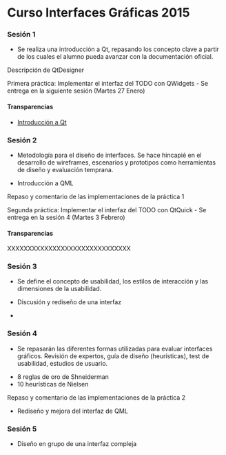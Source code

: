 
# Curso Interfaces Gráficas 2015 #

### Sesión 1 ###

* Se realiza una introducción a Qt, repasando los concepto clave a
partir de los cuales el alumno pueda avanzar con la documentación
oficial.

Descripción de QtDesigner

Primera práctica: Implementar el interfaz del TODO con QWidgets
	- Se entrega en la siguiente sesión (Martes 27 Enero)

#### Transparencias ####

* [Introducción a Qt](s01_introduccion_Qt/s01_introduccion_Qt.html)

### Sesión 2 ###

* Metodología para el diseño de interfaces. Se hace hincapié en el
desarrollo de wireframes, escenarios y prototipos como herramientas de
diseño y evaluación temprana.

* Introducción a QML

Repaso y comentario de las implementaciones de la práctica 1

Segunda práctica: Implementar el interfaz del TODO con QtQuick
	- Se entrega en la sesión 4 (Martes 3 Febrero)

#### Transparencias ####

XXXXXXXXXXXXXXXXXXXXXXXXXXXXXX

### Sesión 3 ###

* Se define el concepto de usabilidad, los estilos de interacción y
las dimensiones de la usabilidad.

* Discusión y rediseño de una interfaz
* 

### Sesión 4 ###

* Se repasarán las diferentes formas utilizadas para evaluar
interfaces gráficos. Revisión de expertos, guía de diseño
(heurísticas), test de usabilidad, estudios de usuario.

- 8 reglas de oro de Shneiderman
- 10 heurísticas de Nielsen

Repaso y comentario de las implementaciones de la práctica 2

 - Rediseño y mejora del interfaz de QML

### Sesión 5 ###

* Diseño en grupo de una interfaz compleja
